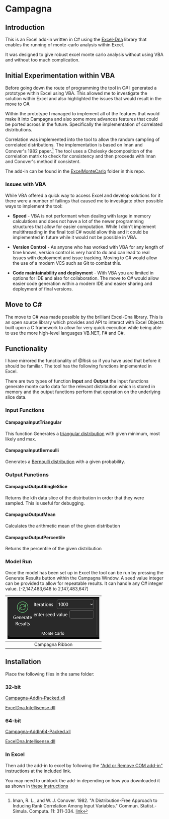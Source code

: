 # Campagna

## Introduction

This is an Excel add-in written in C# using the [Excel-Dna](https://excel-dna.net/) library that enables the running of monte-carlo analysis within Excel.

It was designed to give robust excel monte carlo analysis without using VBA and without too much complication.

## Initial Experimentation within VBA

Before going down the route of programming the tool in C# I generated a prototype within Excel using VBA. This allowed me to investigate the solution within Excel and also highlighted the issues that would result in the move to C#.

Within the prototype I managed to implement all of the features that would make it into Campagna and also some more advances features that could be ported across in the future. Specifically the implementation of correlated distributions.

Correlation was implemented into the tool to allow the random sampling of correlated distributions. The implementation is based on Iman and Conover's 1982 paper.[^fn] The tool uses a Cholesky decomposition of the correlation matrix to check for consistency and then proceeds with Iman and Conover's method if consistent.

The add-in can be found in the [ExcelMonteCarlo](./ExcelMonteCarlo/) folder in this repo.

### Issues with VBA

While VBA offered a quick way to access Excel and develop solutions for it there were a number of failings that caused me to investigate other possible ways to implement the tool:

- **Speed** - VBA is not performant when dealing with large in memory calculations and does not have a lot of the newer programming structures that allow for easier computation. While I didn't implement multithreading in the final tool C# would allow this and it could be implemented in future while it would not be possible in VBA.

- **Version Control** - As anyone who has worked with VBA for any length of time knows, version control is very hard to do and can lead to real issues with deployment and issue tracking. Moving to C# would allow the use of a modern VCS such as Git to combat this.

- **Code maintainability and deployment** - With VBA you are limited in options for IDE and also for collaboration. The move to C# would allow easier code generation within a modern IDE and easier sharing and deployment of final versions.

## Move to C\#

The move to C# was made possible by the brilliant Excel-Dna library. This is an open source library which provides and API to interact with Excel Objects built upon a C framework to allow for very quick execution while being able to use the more high-level languages VB.NET, F# and C#.

## Functionality

I have mirrored the functionality of @Risk so if you have used that before it should be familiar. The tool has the following functions implemented in Excel.

There are two types of function **Input** and **Output** the input functions generate monte carlo data for the relevant distribution which is stored in memory and the output functions perform that operation on the underlying slice data.

### Input Functions

#### CampagnaInputTriangular
This function Generates a [triangular distribution](https://en.wikipedia.org/wiki/Triangular_distribution) with given minimum, most likely and max.

#### CampagnaInputBernoulli
Generates a [Bernoulli distribution](https://en.wikipedia.org/wiki/Bernoulli_distribution) with a given probability.

### Output Functions

#### CampagnaOutputSingleSlice
Returns the kth data slice of the distribution in order that they were sampled. This is useful for debugging.

#### CampagnaOutputMean
Calculates the arithmetic mean of the given distribution

#### CampagnaOutputPercentile
Returns the percentile of the given distribution

### Model Run

Once the model has been set up in Excel the tool can be run by pressing the Generate Results button within the Campagna Window. A seed value integer can be provided to allow for repeatable results. It can handle any C# integer value. \[-2,147,483,648 to 2,147,483,647\]

| ![Campagna Ribbon](./Documentation/Campagna%20Ribbon.png) |
| :--: |
| Campagna Ribbon |

## Installation

Place the following files in the same folder:

### 32-bit

[Campagna-AddIn-Packed.xll](./bin/Release/Campagna-AddIn-packed.xll)

[ExcelDna.Intellisense.dll](./bin/Release/ExcelDna.IntelliSense.dll)

### 64-bit

[Campagna-AddIn64-Packed.xll](./bin/Release/Campagna-AddIn64-packed.xll)

[ExcelDna.Intellisense.dll](./bin/Release/ExcelDna.IntelliSense.dll)

### In Excel

Then add the add-in to excel by following the ["Add or Remove COM add-in"](https://support.microsoft.com/en-gb/office/add-or-remove-add-ins-in-excel-0af570c4-5cf3-4fa9-9b88-403625a0b460) instructions at the included link.

You may need to unblock the add-in depending on how you downloaded it as shown in [these instructions](https://www.calctopia.com/unblock-excel-add-in/)


[^fn]: Iman, R. L., and W. J. Conover. 1982. "A Distribution-Free Approach to Inducing Rank Correlation Among Input Variables." Commun. Statist.-Simula. Computa. 11: 311-334. [link](https://www.uio.no/studier/emner/matnat/math/STK4400/v05/undervisningsmateriale/A%20distribution-free%20approach%20to%20rank%20correlation.pdf)